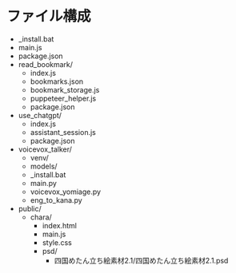 # ファイル構成

- _install.bat
- main.js
- package.json
- read_bookmark/
  - index.js
  - bookmarks.json
  - bookmark_storage.js
  - puppeteer_helper.js
  - package.json
- use_chatgpt/
  - index.js
  - assistant_session.js
  - package.json
- voicevox_talker/
  - venv/
  - models/
  - _install.bat
  - main.py
  - voicevox_yomiage.py
  - eng_to_kana.py
- public/
  - chara/
    - index.html
    - main.js
    - style.css
    - psd/
      - 四国めたん立ち絵素材2.1/四国めたん立ち絵素材2.1.psd
